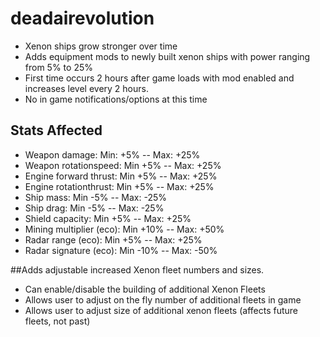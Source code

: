 # deadairevolution
- Xenon ships grow stronger over time
- Adds equipment mods to newly built xenon ships with power ranging from 5% to 25%
- First time occurs 2 hours after game loads with mod enabled and increases level every 2 hours.
- No in game notifications/options at this time

## Stats Affected
- Weapon damage: Min: +5% -- Max: +25%
- Weapon rotationspeed: Min +5% -- Max: +25%
- Engine forward thrust: Min +5% -- Max: +25%
- Engine rotationthrust: Min +5% -- Max: +25%
- Ship mass: Min -5% -- Max: -25%
- Ship drag: Min -5% -- Max: -25%
- Shield capacity: Min +5% -- Max: +25%
- Mining multiplier (eco): Min +10% -- Max: +50%
- Radar range (eco): Min +5% -- Max: +25%
- Radar signature (eco): Min -10% -- Max: -50%

##Adds adjustable increased Xenon fleet numbers and sizes.
- Can enable/disable the building of additional Xenon Fleets
- Allows user to adjust on the fly number of additional fleets in game
- Allows user to adjust size of additional xenon fleets (affects future fleets, not past)
